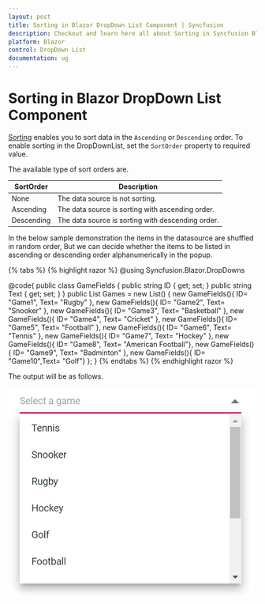 ```yaml
---
layout: post
title: Sorting in Blazor DropDown List Component | Syncfusion
description: Checkout and learn here all about Sorting in Syncfusion Blazor DropDown List component and more.
platform: Blazor
control: DropDown List
documentation: ug
---
```


# Sorting in Blazor DropDown List Component

[Sorting](https://help.syncfusion.com/cr/blazor/Syncfusion.Blazor.DropDowns.SfDropDownBase-1.html#Syncfusion_Blazor_DropDowns_SfDropDownBase_1_SortOrder) enables you to sort data in the `Ascending` or `Descending` order. To enable sorting in the DropDownList, set the `SortOrder` property to required value. 

The available type of sort orders are.

SortOrder     | Description
------------ | -------------
  None       | The data source is not sorting.
  Ascending     | The data source is sorting with ascending order.
  Descending      | The data source is sorting with descending order.

In the below sample demonstration the items in the datasource are shuffled in random order, But we can decide whether the items to be listed in ascending or descending order alphanumerically in the popup. 

{% tabs %}
{% highlight razor %}
@using Syncfusion.Blazor.DropDowns

 <SfDropDownList TValue="string" TItem="GameFields" PopupHeight="230px" Width="300px" SortOrder="SortOrder.Descending" Placeholder="Select a game" DataSource="@Games">
   <DropDownListFieldSettings Text="Text" Value="ID"/>
 </SfDropDownList>
@code{
 public class GameFields
    {
        public string ID { get; set; }
        public string Text { get; set; }
    }
    public List<GameFields> Games = new List<GameFields>()
    {
        new GameFields(){ ID= "Game1", Text= "Rugby" },
        new GameFields(){ ID= "Game2", Text= "Snooker" },
        new GameFields(){ ID= "Game3", Text= "Basketball" },
        new GameFields(){ ID= "Game4", Text= "Cricket" },
        new GameFields(){ ID= "Game5", Text= "Football" },
        new GameFields(){ ID= "Game6", Text= "Tennis" },
        new GameFields(){ ID= "Game7", Text= "Hockey" },
        new GameFields(){ ID= "Game8", Text= "American Football"},
        new GameFields(){ ID= "Game9", Text= "Badminton" },
        new GameFields(){ ID= "Game10",Text= "Golf"}
    };
}
{% endtabs %}
{% endhighlight razor %}

The output will be as follows.

![Blazor DropDownList with sorting](./images/blazor_dropdown_sort_order.png)



